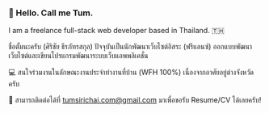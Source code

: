### 👋 Hello. Call me Tum.
I am a freelance full-stack web developer based in Thailand. 🇹🇭

ชื่อตั้มนะครับ (ศิริชัย ธีรภัทรสกุล) ปัจจุบันเป็นนักพัฒนาเว็บไซต์อิสระ (ฟรีแลนซ์) ออกแบบพัฒนาเว็บไซต์และเขียนโปรแกรมพัฒนาระบบเว็บแอพพลิเคชั่น

💻 สนใจร่วมงานในลักษณะงานประจำทำงานที่บ้าน (WFH 100%) เนื่องจากอาศัยอยู่ต่างจังหวัดครับ

📩 สามารถติดต่อได้ที่ tumsirichai.com@gmail.com มาเพื่อขอรับ Resume/CV ได้เลยครับ!

<!-- ### Hi there 👋 -->

<!-- [![Top Langs](https://github-readme-stats.vercel.app/api/top-langs/?username=tatump&layout=compact)](https://github.com/tatump/github-readme-stats) -->

<!--
**tatump/tatump** is a ✨ _special_ ✨ repository because its `README.md` (this file) appears on your GitHub profile.

Here are some ideas to get you started:

- 🔭 I’m currently working on ...
- 🌱 I’m currently learning ...
- 👯 I’m looking to collaborate on ...
- 🤔 I’m looking for help with ...
- 💬 Ask me about ...
- 📫 How to reach me: ...
- 😄 Pronouns: ...
- ⚡ Fun fact: ...
-->

<!-- ref 
- https://github.com/abhisheknaiidu/awesome-github-profile-readme
- https://zzetao.github.io/awesome-github-profile/
-->
